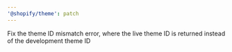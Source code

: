 ```yaml
---
'@shopify/theme': patch
---
```


Fix the theme ID mismatch error, where the live theme ID is returned instead of the development theme ID
